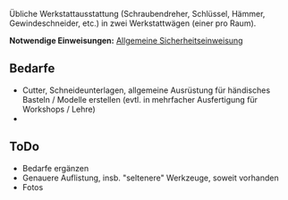 Übliche Werkstattausstattung (Schraubendreher, Schlüssel, Hämmer, Gewindeschneider, etc.) in zwei Werkstattwägen (einer pro Raum).

**Notwendige Einweisungen:** [Allgemeine Sicherheitseinweisung](!de/Einweisungen_und_Regeln/Grundregeln/index)

## Bedarfe
- Cutter, Schneideunterlagen, allgemeine Ausrüstung für händisches Basteln / Modelle erstellen (evtl. in mehrfacher Ausfertigung für Workshops / Lehre)
-

## ToDo

- Bedarfe ergänzen
- Genauere Auflistung, insb. "seltenere" Werkzeuge, soweit vorhanden
- Fotos
